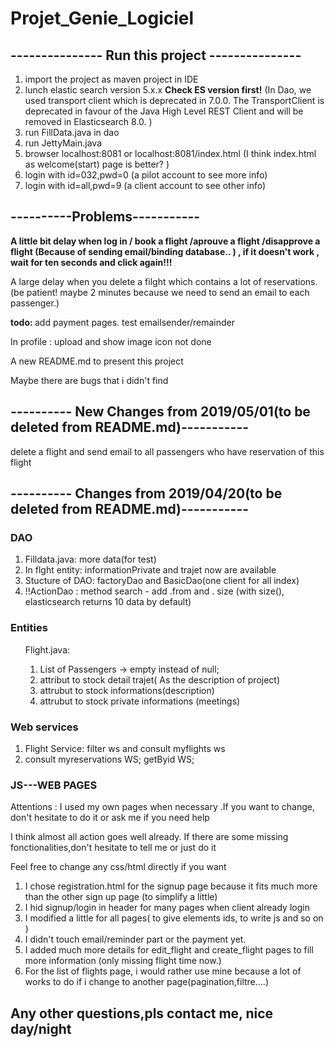 # Projet_Genie_Logiciel

<h2>--------------- Run this project ---------------</h2>
<ol>
    <li>import the project as maven project in IDE</li>
    <li>lunch elastic search version 5.x.x <b>Check ES version first!</b> (In Dao, we used transport client which is deprecated in 7.0.0. The TransportClient is deprecated in favour of the Java High Level REST Client and will be removed in Elasticsearch 8.0. )</li>
    <li>run FillData.java in dao</li>
    <li> run JettyMain.java</li>
     <li>browser localhost:8081 or localhost:8081/index.html (I think index.html as welcome(start) page is better? )</li>
     <li>login with id=032,pwd=0 (a pilot account to see more info)</li>
     <li>login with id=all,pwd=9 (a client account to see other info)</li>
  </ol>
  
 <h2>----------Problems-----------</h2>
<p><b>  A little bit delay when log in / book a flight /aprouve a flight /disapprove a flight (Because of sending email/binding database.. ) , if it doesn't work , wait for ten seconds and click again!!!</b></p>
<p>A large delay when you delete a filght which contains a lot of reservations.(be patient! maybe 2 minutes because we need to send an email to each passenger.)  </p>
<p><b>todo: </b> add payment pages. test emailsender/remainder</p>
<p>In profile : upload and show image icon not done </p>
<p>A new README.md to present this project </p>
<p>Maybe there are bugs that i didn't find </p>
<h2>---------- New Changes from 2019/05/01(to be deleted from README.md)-----------</h2>
    <p>delete a flight and send email to all passengers who have reservation of this flight</p>
 <h2>---------- Changes from 2019/04/20(to be deleted from README.md)-----------</h2>
  <h3>DAO </h3>
 <ol>
    <li>Filldata.java: more data(for test)</li>
    <li>In flght entity: informationPrivate and trajet now are available</li>
    <li> Stucture of DAO: factoryDao and BasicDao(one client for all index)</li>
     <li>!!ActionDao : method search - add .from and . size (with size(), elasticsearch returns 10 data by default)</li>
  </ol>
  <h3>Entities</h3>
 <ol>
   Flight.java: <ol> <li>List of Passengers -> empty instead of null; </li>
    <li>attribut <trajet> to stock detail trajet( As the description of project)</li>
    <li>attrubut <info> to stock informations(description)</li>
    <li>attrubut <infoPrivate> to stock private informations (meetings)</li>
    </ol>
   </ol>
     
 <h3>Web services</h3>
 <ol>
    <li>Flight Service: filter ws and consult myflights ws </li>
    <li>consult myreservations WS; getByid WS; </li>
  </ol>
  
  <h3>JS---WEB PAGES</h3>
  <p>Attentions : I used my own pages when necessary .If you want to change, don't hesitate to do it or ask me if you need help</p>
  <p>I think almost all action goes well already. If there are some missing fonctionalities,don't hesitate to tell me or just do it </p>
  <p>Feel free to change any css/html directly if you want</p>
  <ol>
    <li> I chose registration.html for the signup page because it fits much more than the other sign up page (to simplify a little)</li>
    <li> I hid signup/login in header for many pages when client already login </li>
    <li> I modified a little for all pages( to give elements ids, to write js and so on )</li>
    <li> I didn't touch email/reminder part or the payment yet.</li>
    <li> I added much more details for edit_flight and create_flight pages to fill more information (only missing flight time now.) </li>
    <li> For the list of flights page, i would rather use mine because a lot of works to do if i change to another page(pagination,filtre....) </li>
  </ol>
 
<h2> Any other questions,pls contact me, nice day/night </h2>
